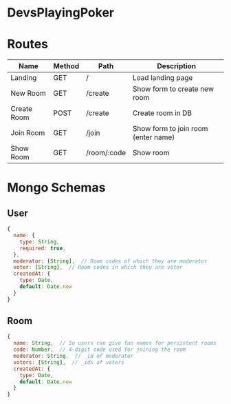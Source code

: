 # DevsPlayingPoker

# Routes

| Name        | Method | Path        | Description                         |
| ----------- | ------ | ----------- | ----------------------------------- |
| Landing     | GET    | /           | Load landing page                   |
| New Room    | GET    | /create     | Show form to create new room        |
| Create Room | POST   | /create     | Create room in DB                   |
| Join Room   | GET    | /join       | Show form to join room (enter name) |
| Show Room   | GET    | /room/:code | Show room                           |

# Mongo Schemas

## User

```javascript
{
  name: {
    type: String,
    required: true,
  },
  moderator: [String],  // Room codes of which they are moderator
  voter: [String],  // Room codes in which they are voter
  createdAt: {
    type: Date,
    default: Date.now
  }
}
```

## Room

```javascript
{
  name: String,  // So users can give fun names for persistent rooms
  code: Number,  // 4-digit code used for joining the room
  moderator: String,  // _id of moderator
  voters: [String],  // _ids of voters
  createdAt: {
    type: Date,
    default: Date.now
  }
}
```
